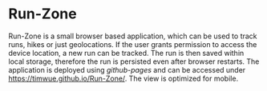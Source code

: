 # Run-Zone
Run-Zone is a small browser based application, which can be used to track runs, hikes or just geolocations. 
If the user grants permission to access the device location, a new run can be tracked. The run is then saved within local storage, 
therefore the run is persisted even after browser restarts.
The application is deployed using *github-pages* and can be accessed under https://timwue.github.io/Run-Zone/.
The view is optimized for mobile.

